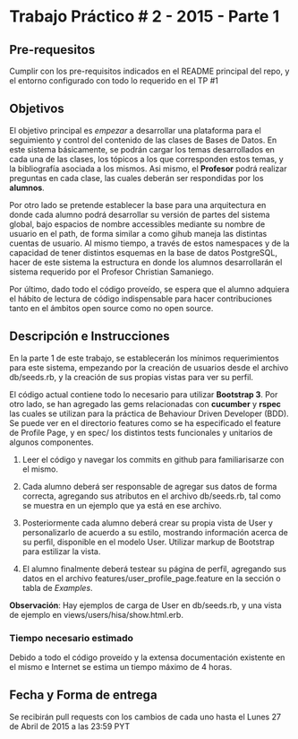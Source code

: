 # Trabajo Práctico # 2 - 2015 - Parte 1

## Pre-requesitos

Cumplir con los pre-requisitos indicados en el README principal del repo, y el entorno configurado con todo lo requerido en el TP #1

## Objetivos

El objetivo principal es *empezar* a desarrollar una plataforma para el seguimiento y control del contenido de las clases de Bases de Datos. En este sistema básicamente, se podrán cargar los temas desarrollados en cada una de las clases, los tópicos a los que corresponden estos temas, y la bibliografía asociada a los mismos. Asi mismo, el **Profesor** podrá realizar preguntas en cada clase, las cuales deberán ser respondidas por los **alumnos**.

Por otro lado se pretende establecer la base para una arquitectura en donde cada alumno podrá desarrollar su versión de partes del sistema global, bajo espacios de nombre accessibles mediante su nombre de usuario en el path, de forma similar a como gihub maneja las distintas cuentas de usuario. Al mismo tiempo, a través de estos namespaces y de la capacidad de tener distintos esquemas en la base de datos PostgreSQL, hacer de este sistema la estructura en donde los alumnos desarrollarán el sistema requerido por el Profesor Christian Samaniego.

Por último, dado todo el código proveído, se espera que el alumno adquiera el hábito de lectura de código indispensable para hacer contribuciones tanto en el ámbitos open source como no open source.

## Descripción e Instrucciones

En la parte 1 de este trabajo, se establecerán los mínimos requerimientos para este sistema, empezando por la creación de usuarios desde el archivo db/seeds.rb, y la creación de sus propias vistas para ver su perfil.

El código actual contiene todo lo necesario para utilizar **Bootstrap 3**. Por otro lado, se han agregado las gems relacionadas con **cucumber** y **rspec** las cuales se utilizan para la práctica de Behaviour Driven Developer (BDD). Se puede ver en el directorio features como se ha especificado el feature de Profile Page, y en spec/ los distintos tests funcionales y unitarios de algunos componentes.

1. Leer el código y navegar los commits en github para familiarisarze con el mismo.

2. Cada alumno deberá ser responsable de agregar sus datos de forma correcta, agregando sus atributos en el archivo db/seeds.rb, tal como se muestra en un ejemplo que ya está en ese archivo.

3. Posteriormente cada alumno deberá crear su propia vista de User y personalizarlo de acuerdo a su estilo, mostrando información acerca de su perfil, disponible en el modelo User. Utilizar markup de Bootstrap para estilizar la vista.

4. El alumno finalmente deberá testear su página de perfil, agregando sus datos en el archivo features/user_profile_page.feature en la sección o tabla de *Examples*.


**Observación**: Hay ejemplos de carga de User en db/seeds.rb, y una vista de ejemplo en views/users/hisa/show.html.erb.


### Tiempo necesario estimado 

Debido a todo el código proveído y la extensa documentación existente en el mismo e Internet se estima un tiempo máximo de 4 horas.

## Fecha y Forma de entrega

Se recibirán pull requests con los cambios de cada uno hasta el Lunes 27 de Abril de 2015 a las 23:59 PYT
